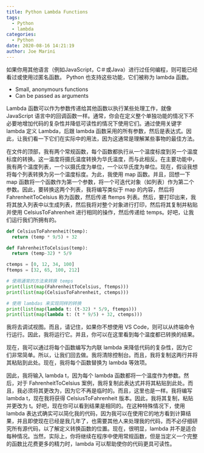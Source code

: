 ```yaml
---
title: Python Lambda Functions
tags:
  - Python
  - lambda
categories:
  - Python
date: 2020-08-16 14:21:19
author: Joe Marini
---
```


如果你用其他语言（例如JavaScript，C＃或Java）进行过任何编程，则可能已经看过或使用过匿名函数。 Python 也支持这些功能，它们被称为 lambda 函数。

* Small, anonymours functions
* Can be passed as arguments 

Lambda 函数可以作为参数传递给其他函数以执行某些处理工作，就像 JavaScript 语言中的回调函数一样。通常，你会在定义整个单独功能的情况下不必要地增加代码的复杂性并降低可读性的情况下使用它们。通过使用关键字 lambda 定义 Lambda，后跟 lambda 函数采用的所有参数，然后是表达式。因此，让我们看一下它们在实际中的用法，因为这通常是理解某些事物的最佳方法。

在文件的顶部，我有两个常规函数，每个函数都执行从一个温度标度到另一个温度标度的转换。这一温度将摄氏温度转换为华氏温度，而与此相反。在主要功能中，我有两个温度列表，一个以摄氏度为单位，一个以华氏度为单位。现在，假设我想将每个列表转换为另一个温度标度。为此，我使用 map 函数。并且，回想一下 map 函数将一个函数作为第一个参数，将一个可迭代对象（如列表）作为第二个参数。因此，要转换这两个列表，我将编写类似于 map 的内容，然后将 FahrenheitToCelsius 称为函数，然后传递 ftemps 列表。然后，要打印出来，我将其放入列表中以生成列表，然后我将对整个对象进行打印，然后将其复制并粘贴并使用 CelsiusToFahrenheit 进行相同的操作，然后传递给 temps。好吧，让我们运行我们所拥有的。

```python
def CelsiusToFahrenheit(temp):
  return (temp * 9/5) + 32

def FahrenheitToCelsius(temp):
  return (temp-32) * 5/9

ctemps = [0, 12, 34, 100]
ftemps = [32, 65, 100, 212]

# 使用通常的方法来转换 temps
print(list(map(FahrenheitToCelsius, ftemps)))
print(list(map(CelsiusToFahrenheit, ctemps)))

# 使用 lambdas 来实现同样的转换
print(list(map(lambda t: (t-32) * 5/9, ftemps)))
print(list(map(lambda t: (t * 9/5) + 32, ctemps)))
``` 

我将去调试视图。而且，请记住，如果你不想使用 VS Code，则可以从终端命令行运行。因此，我将运行它。并且，你可以在这里看到每个温度都已转换的结果。

现在，我可以通过将每个函数编写为内联 lambda 来降低代码的复杂性，因为它们非常简单。所以，让我们回去做。我将清除控制台。而且，我将复制这两行并将其粘贴到此处。现在，我将每个函数替换为 lambda 等效项。

因此，我将输入 lambda t，因为每个 lambda 函数都将一个温度作为参数。然后，对于 FahrenheitToCelsius 案例，我将复制此表达式并将其粘贴到此处。而且，我必须将其更改为，因为它不再是临时的。而且，这里也是一样。我将编写 lambda t，现在我将获得 CelsiusToFahrenheit 版本。因此，我将其复制，粘贴并更改为 t。好吧，现在你可以看到结果是相同的。在这种特殊情况下，使用 lambda 表达式确实可以简化我的代码，因为我可以在使用它的地方看到计算结果，并且即使现在已经是我几年了，也需要其他人来处理我的代码，而不必仔细研究所有源代码，以了解定义转换函数的位置。现在，很明显，lambda 并不是适合每种情况。当然，实际上，你将继续在程序中使用常规函数，但是当定义一个完整的函数比花费更多的精力时，lambda 可以帮助使你的代码更具可读性。
